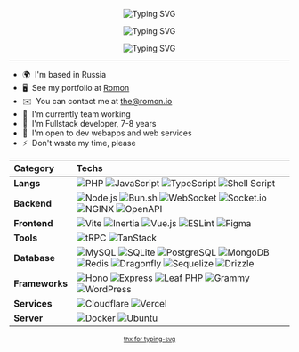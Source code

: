 <p align="center">
  <img src="https://readme-typing-svg.demolab.com?font=JetBrains+Mono&weight=800&size=21&letterSpacing=-0.03em&duration=1&color=AB6DFF&center=true&vCenter=true&repeat=false&width=80&height=20&lines=Romon%C2%A9" alt="Typing SVG" />
</p>
<p align="center">
  <img src="https://readme-typing-svg.demolab.com/?font=JetBrains+Mono&weight=800&size=21&letterSpacing=-0.03em&duration=2000&pause=500&color=51A4FF&center=true&vCenter=true&width=250&height=20&lines=fullstack+developer;ui%2Fux+designer;devopser+%3C3" alt="Typing SVG" />
</p>
<p align="center">
<img src="https://readme-typing-svg.demolab.com/?font=JetBrains+Mono&weight=800&size=13&letterSpacing=-0.03em&duration=1&color=1455FF80&center=true&vCenter=true&repeat=false&width=150&height=20&lines=romon.io+%2F+worldwide" alt="Typing SVG" />
</p>

---

* 🌍  I'm based in Russia
* 🖥️  See my portfolio at [Romon](https://romon.io)
* ✉️  You can contact me at [the@romon.io](mailto:the@romon.io)
* 🚀  I'm currently team working
* 🧠  I'm Fullstack developer, 7-8 years
* 🤝  I'm open to dev webapps and web services
* ⚡  Don't waste my time, please


| Category | Techs |
| :--- | :--- |
| **Langs**  | ![PHP](https://img.shields.io/badge/php-%23777BB4.svg?style=for-the-badge&logo=php&logoColor=white) ![JavaScript](https://img.shields.io/badge/js-%23F7DF1E.svg?style=for-the-badge&logo=javascript&logoColor=%23323330) ![TypeScript](https://img.shields.io/badge/ts-%23007ACC.svg?style=for-the-badge&logo=typescript&logoColor=white) ![Shell Script](https://img.shields.io/badge/sh-%23121011.svg?style=for-the-badge&logo=gnu-bash&logoColor=white) |
| **Backend** | ![Node.js](https://img.shields.io/badge/node.js-%23339933.svg?style=for-the-badge&logo=node.js&logoColor=white) ![Bun.sh](https://img.shields.io/badge/bun.sh-%23000000.svg?style=for-the-badge&logo=bun&logoColor=white) ![WebSocket](https://img.shields.io/badge/websocket-%2300B4AB.svg?style=for-the-badge&logo=websocket&logoColor=white) ![Socket.io](https://img.shields.io/badge/socket.io-%23010101.svg?style=for-the-badge&logo=socket.io&logoColor=white) ![NGINX](https://img.shields.io/badge/nginx-%23009639.svg?style=for-the-badge&logo=nginx&logoColor=white) ![OpenAPI](https://img.shields.io/badge/openapi-%236BA539.svg?style=for-the-badge&logo=openapi-initiative&logoColor=white) |
| **Frontend** | ![Vite](https://img.shields.io/badge/vite-%23646CFF.svg?style=for-the-badge&logo=vite&logoColor=white) ![Inertia](https://img.shields.io/badge/inertia-%239B7EED.svg?style=for-the-badge&logo=inertia&logoColor=white) ![Vue.js](https://img.shields.io/badge/vue.js-%234FC08D.svg?style=for-the-badge&logo=vue.js&logoColor=white) ![ESLint](https://img.shields.io/badge/eslint-%234B32C3.svg?style=for-the-badge&logo=eslint&logoColor=white) ![Figma](https://img.shields.io/badge/figma-%23ffffff.svg?style=for-the-badge&logo=figma&logoColor=%23000000) |
| **Tools** | ![tRPC](https://img.shields.io/badge/tRPC-%2320232A.svg?style=for-the-badge&logo=trpc&logoColor=white) ![TanStack](https://img.shields.io/badge/tanstack-%23FF4154.svg?style=for-the-badge&logo=tanstack&logoColor=white) |
| **Database** | ![MySQL](https://img.shields.io/badge/mysql-%234479A1.svg?style=for-the-badge&logo=mysql&logoColor=white) ![SQLite](https://img.shields.io/badge/sqlite-%23003B57.svg?style=for-the-badge&logo=sqlite&logoColor=white) ![PostgreSQL](https://img.shields.io/badge/postgresql-%23336791.svg?style=for-the-badge&logo=postgresql&logoColor=white) ![MongoDB](https://img.shields.io/badge/mongodb-%2347A248.svg?style=for-the-badge&logo=mongodb&logoColor=white) ![Redis](https://img.shields.io/badge/redis-%23DC382D.svg?style=for-the-badge&logo=redis&logoColor=white) ![Dragonfly](https://img.shields.io/badge/dragonfly-%23FFFFFF.svg?style=for-the-badge&logo=dragonfly&logoColor=white) ![Sequelize](https://img.shields.io/badge/sequelize-%2352B0E7.svg?style=for-the-badge&logo=sequelize&logoColor=white) ![Drizzle](https://img.shields.io/badge/drizzle-%23000000.svg?style=for-the-badge&logo=drizzle&logoColor=white) |
| **Frameworks** | ![Hono](https://img.shields.io/badge/hono-%23FF6347.svg?style=for-the-badge&logo=hono&logoColor=white) ![Express](https://img.shields.io/badge/express-%230C0C0C.svg?style=for-the-badge&logo=express&logoColor=white) ![Leaf PHP](https://img.shields.io/badge/leaf-%236DB33F.svg?style=for-the-badge&logo=php&logoColor=white) ![Grammy](https://img.shields.io/badge/grammy-%231A1A1A.svg?style=for-the-badge&logo=telegram&logoColor=white) ![WordPress](https://img.shields.io/badge/wordpress-%2321759B.svg?style=for-the-badge&logo=wordpress&logoColor=white) |
| **Services** | ![Cloudflare](https://img.shields.io/badge/cloudflare-%23F38020.svg?style=for-the-badge&logo=cloudflare&logoColor=white) ![Vercel](https://img.shields.io/badge/vercel-%23000000.svg?style=for-the-badge&logo=vercel&logoColor=white) |
| **Server** | ![Docker](https://img.shields.io/badge/docker-%232496ED.svg?style=for-the-badge&logo=docker&logoColor=white) ![Ubuntu](https://img.shields.io/badge/ubuntu-%23E95420.svg?style=for-the-badge&logo=ubuntu&logoColor=white) |

<p align="center">
<!-- Typing SVG by DenverCoder1 - https://github.com/DenverCoder1/readme-typing-svg -->
<a style="font-size:11px;" href="https://git.io/typing-svg">thx for typing-svg</a>
</p>
